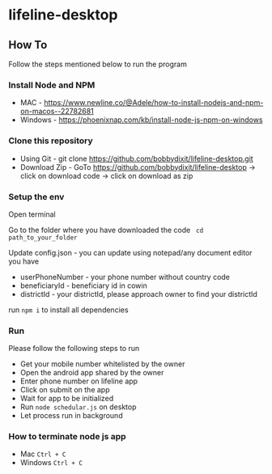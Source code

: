 # lifeline-desktop

## How To
Follow the steps mentioned below to run the program 

### Install Node and NPM 
- MAC - https://www.newline.co/@Adele/how-to-install-nodejs-and-npm-on-macos--22782681
- Windows - https://phoenixnap.com/kb/install-node-js-npm-on-windows

### Clone this repository 
- Using Git - git clone https://github.com/bobbydixit/lifeline-desktop.git
- Download Zip - GoTo https://github.com/bobbydixit/lifeline-desktop -> click on download code -> click on download as zip

### Setup the env

Open terminal

Go to the folder where you have downloaded the code ` cd path_to_your_folder`

Update config.json - you can update using notepad/any document editor you have
- userPhoneNumber - your phone number without country code
- beneficiaryId - beneficiary id in cowin 
- districtId - your districtId, please approach owner to find your districtId

run `npm i` to install all dependencies 

### Run 
Please follow the following steps to run
- Get your mobile number whitelisted by the owner
- Open the android app shared by the owner
- Enter phone number on lifeline app
- Click on submit on the app
- Wait for app to be initialized
- Run `node schedular.js` on desktop
- Let process run in background

### How to terminate node js app

- Mac `Ctrl + C`
- Windows `Ctrl + C`



